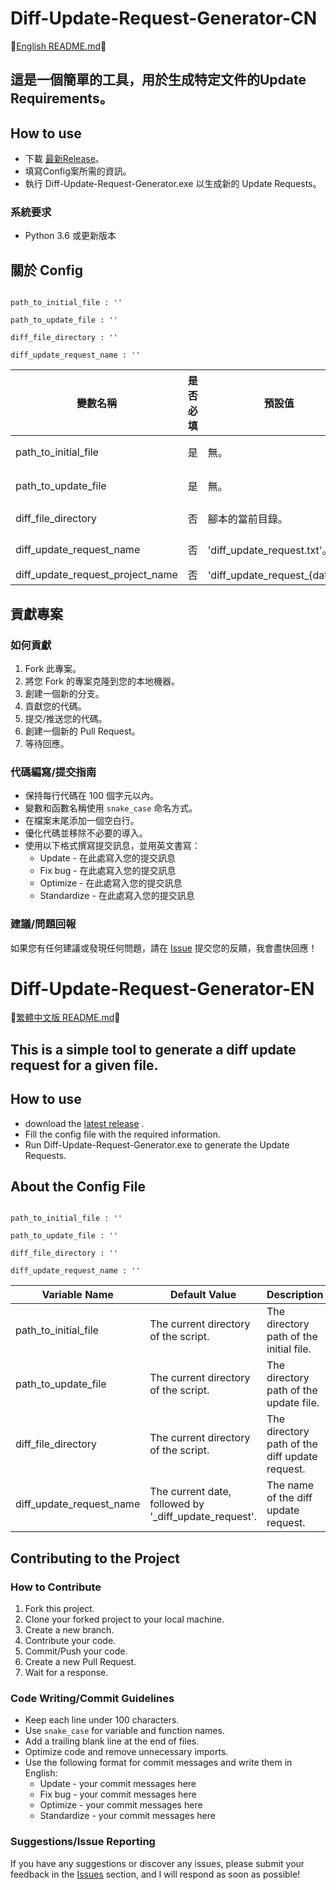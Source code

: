 # Diff-Update-Request-Generator-CN

📖[English README.md](#Diff-Update-Request-Generator-EN)📖

## 這是一個簡單的工具，用於生成特定文件的Update Requirements。

## How to use
- 下載 [最新Release](https://github.com/KXX-GSS/Diff_Update_Request_Generator/releases)。
- 填寫Config案所需的資訊。
- 執行 Diff-Update-Request-Generator.exe 以生成新的 Update Requests。

### 系統要求
- Python 3.6 或更新版本

## 關於 Config 
```

path_to_initial_file : ''

path_to_update_file : ''

diff_file_directory : ''

diff_update_request_name : ''
```
| 變數名稱                      | 是否必填 | 預設值                                   | 描述                                                         |
|------------------------------|----------|---------------------------------------|------------------------------------------------------------|
| path_to_initial_file         | 是       | 無。                                   | 初始文件的目錄路徑。                                         |
| path_to_update_file          | 是       | 無。                                   | 更新文件的目錄路徑。                                         |
| diff_file_directory          | 否       | 腳本的當前目錄。                        | diff_update_request的目錄路徑。                                     |
| diff_update_request_name     | 否       | 'diff_update_request.txt'。            | diff_update_request檔案的名稱。                                         |
| diff_update_request_project_name     | 否       | 'diff_update_request_{date}'。            | diff project名稱。                                         |

## 貢獻專案

### 如何貢獻

1. Fork 此專案。
2. 將您 Fork 的專案克隆到您的本地機器。
3. 創建一個新的分支。
4. 貢獻您的代碼。
5. 提交/推送您的代碼。
6. 創建一個新的 Pull Request。
7. 等待回應。

### 代碼編寫/提交指南

* 保持每行代碼在 100 個字元以內。
* 變數和函數名稱使用 `snake_case` 命名方式。
* 在檔案末尾添加一個空白行。
* 優化代碼並移除不必要的導入。
* 使用以下格式撰寫提交訊息，並用英文書寫：
  * Update - 在此處寫入您的提交訊息
  * Fix bug - 在此處寫入您的提交訊息
  * Optimize - 在此處寫入您的提交訊息
  * Standardize - 在此處寫入您的提交訊息

### 建議/問題回報

如果您有任何建議或發現任何問題，請在 [Issue](https://github.com/KXX-GSS/Diff_Update_Request_Generator/issues) 提交您的反饋，我會盡快回應！

# Diff-Update-Request-Generator-EN

📖[繁體中文版 README.md](#Diff-Update-Request-Generator-CN)📖

## This is a simple tool to generate a diff update request for a given file.

## How to use
- download the [latest release](https://github.com/KXX-GSS/Diff_Update_Request_Generator/releases)  .
- Fill the config file with the required information.
- Run Diff-Update-Request-Generator.exe to generate the Update Requests.

## About the Config File
```

path_to_initial_file : ''

path_to_update_file : ''

diff_file_directory : ''

diff_update_request_name : ''
```
| Variable Name           | Default Value                         | Description                                            |
|-------------------------|---------------------------------------|--------------------------------------------------------|
| path_to_initial_file    | The current directory of the script.  | The directory path of the initial file.                |
| path_to_update_file     | The current directory of the script.  | The directory path of the update file.                 |
| diff_file_directory     | The current directory of the script.  | The directory path of the diff update request.         |
| diff_update_request_name | The current date, followed by '_diff_update_request'. | The name of the diff update request.                   |

## Contributing to the Project

### How to Contribute

1. Fork this project.
2. Clone your forked project to your local machine.
3. Create a new branch.
4. Contribute your code.
5. Commit/Push your code.
6. Create a new Pull Request.
7. Wait for a response.

### Code Writing/Commit Guidelines

* Keep each line under 100 characters.
* Use `snake_case` for variable and function names.
* Add a trailing blank line at the end of files.
* Optimize code and remove unnecessary imports.
* Use the following format for commit messages and write them in English:
  * Update - your commit messages here
  * Fix bug - your commit messages here
  * Optimize - your commit messages here
  * Standardize - your commit messages here

### Suggestions/Issue Reporting

If you have any suggestions or discover any issues, please submit your feedback in the [Issues](https://github.com/KXX-GSS/Diff_Update_Request_Generator/issues) section, and I will respond as soon as possible!
